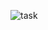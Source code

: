 ![task](https://user-images.githubusercontent.com/43749180/67706856-ce7bda00-f9b9-11e9-882a-2bc9b789e457.png)
